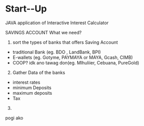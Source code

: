 # Start--Up
JAVA application of Interactive Interest Calculator

SAVINGS ACCOUNT
What we need?
1. sort the types of banks that offers Saving Account
* traditional Bank (eg. BDO , LandBank, BPI)
* E-wallets (eg. Gotyme, PAYMAYA or MAYA, Gcash, CIMB)
* COOP? idk ano tawag don(eg. Mlhuliier, Cebuana, PureGold)

2. Gather Data of the banks
* interest rates
* minimum Deposits
* maximum deposits
* Tax 

3. 

pogi ako 